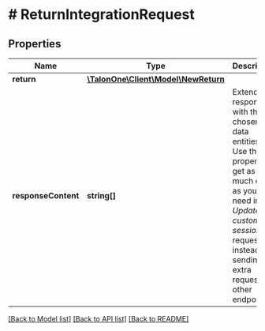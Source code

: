 # # ReturnIntegrationRequest

## Properties

Name | Type | Description | Notes
------------ | ------------- | ------------- | -------------
**return** | [**\TalonOne\Client\Model\NewReturn**](NewReturn.md) |  | 
**responseContent** | **string[]** | Extends the response with the chosen data entities. Use this property to get as much data as you need in one _Update customer session_ request instead of sending extra requests to other endpoints. | [optional] 

[[Back to Model list]](../../README.md#documentation-for-models) [[Back to API list]](../../README.md#documentation-for-api-endpoints) [[Back to README]](../../README.md)


